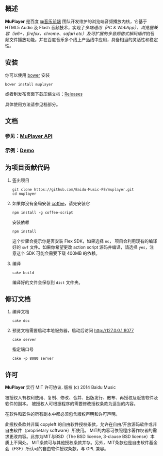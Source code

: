 ## 概述
**MuPlayer** 是百度 [@音乐前端](http://weibo.com/musicfe) 团队开发维护的浏览端音频播放内核，它基于 HTML5 Audio 及 Flash 音频技术，实现了*多端通用（PC & WebApp）、浏览器兼容（ie6+、firefox、chrome、safari etc）及可扩展的多音频格式解码插件*的音频文件播放功能，并在百度音乐多个线上产品线中应用，具备相当的灵活性和稳定性。


## 安装

你可以使用 [bower](https://github.com/bower/bower) 安装

    bower install muplayer

或者到发布页面下载压缩文档：[Releases](https://github.com/Baidu-Music-FE/muplayer/releases)

具体使用方法请参见档部分。

## 文档

### 参见：[MuPlayer API](http://labs.music.baidu.com/demo/muplayer/doc/api.html)

### 示例：[Demo](http://labs.music.baidu.com/demo/muplayer/doc/demo.html)


## 为项目贡献代码

 1. 签出项目

        git clone https://github.com/Baidu-Music-FE/muplayer.git
        cd muplayer

 2. 如果你没有全局安装 [coffee](http://coffeescript.org/)，请先安装它

        npm install -g coffee-script

    安装依赖

        npm install

    这个步骤会提示你是否安装 Flex SDK，如果选择 `no`， 项目会利用现有的编译好的 `swf` 文件。如果你希望更改 action script 源码并编译，请选择 `yes`，注意这个 SDK 可能会需要下载 400MB 的依赖。

 3. 编译

        cake build

    编译好的文件会保存到 `dist` 文件夹。


## 修订文档

 1. 编译文档

        cake doc

 2. 预览文档需要启动本地服务器，启动后访问 http://127.0.0.1:8077

        cake server

    指定端口号

        cake -p 8080 server


## 许可
**MuPlayer** 实行 MIT 许可协议.
版权 (c) 2014 Baidu Music

被授权人有权利使用、复制、修改、合并、出版发行、散布、再授权及贩售软件及软件的副本。
被授权人可根据程序的需要修改授权条款为适当的内容。

在软件和软件的所有副本中都必须包含版权声明和许可声明。

此授权条款并非属 copyleft 的自由软件授权条款，允许在自由/开放源码软件或非自由软件（proprietary software）所使用。
MIT的内容可依照程序著作权者的需求更改内容。此亦为MIT与BSD（The BSD license, 3-clause BSD license）本质上不同处。
MIT条款可与其他授权条款并存。另外，MIT条款也是自由软件基金会（FSF）所认可的自由软件授权条款，与 GPL 兼容。
